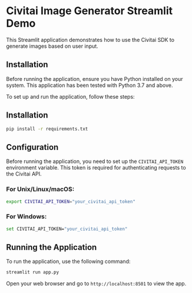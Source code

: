 # Civitai Image Generator Streamlit Demo

This Streamlit application demonstrates how to use the Civitai SDK to generate images based on user input.

## Installation

Before running the application, ensure you have Python installed on your system. This application has been tested with Python 3.7 and above.

To set up and run the application, follow these steps:

## Installation

```bash
pip install -r requirements.txt
```

## Configuration

Before running the application, you need to set up the `CIVITAI_API_TOKEN` environment variable. This token is required for authenticating requests to the Civitai API.

### For Unix/Linux/macOS:

```bash
export CIVITAI_API_TOKEN="your_civitai_api_token"
```

### For Windows:

```bash
set CIVITAI_API_TOKEN="your_civitai_api_token"
```

## Running the Application

To run the application, use the following command:

```bash
streamlit run app.py
```

Open your web browser and go to `http://localhost:8501` to view the app.
